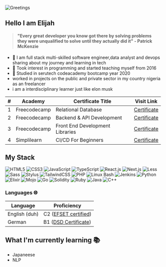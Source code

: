 ![Greetings](https://gifdb.com/images/high/kung-fu-panda-po-waving-ub3ic92611g1yvxk.webp)

## Hello  I am Elijah
> #### "Every great developer you know got there by solving problems they were unqualified to solve until they actually did it" - Patrick McKenzie
- 🔭 I am full stack multi-skilled software engineer,data analyst and devops  sharing about my journey and learning in tech</br>
- 🌱 Took interest in programming and started teaching myself from 2016
- 🌱 Studied in serutech codeacademy bootcamp year 2020
- worked in projects on the public and private sector in my country nigeria as an freelancer
- i am a interdisciplinary  learner just like elon musk
  
 | # | Academy       | Certificate Title                                | Visit Link |
|---|---------------|--------------------------------------------------|------------|
| 1 | Freecodecamp  | Relational Database                             | [Certificate](https://www.freecodecamp.org/certification/elijah-ekpen-mensah/relational-database-v8) |
| 2 | Freecodecamp  | Backend & API Development                       | [Certificate](https://www.freecodecamp.org/certification/elijah-ekpen-mensah/back-end-development-and-apis) |
| 3 | Freecodecamp  | Front End Development Libraries                 | [Certificate](https://www.freecodecamp.org/certification/elijah-ekpen-mensah/front-end-development-libraries) |
| 4 | Simplilearn   | CI/CD For Beginners                             | [Certificate](https://www.simplilearn.com/skillup-certificate-landing?token=eyJjb3Vyc2VfaWQiOiIxODA1IiwiY2VydGlmaWNhdGVfdXJsIjoiaHR0cHM6XC9cL2NlcnRpZmljYXRlcy5zaW1wbGljZG4ubmV0XC9zaGFyZVwvdGh1bWJfNDg4MzE2MF8xNzA4MTg0NzA3LnBuZyIsInVzZXJuYW1lIjoiRUxJSkFIIEVLUEVOIE1FTlNBSCJ9&utm_source=shared-certificate&utm_medium=lms&utm_campaign=shared-certificate-promotion&referrer=https%3A%2F%2Flms.simplilearn.com%2Fcourses%2F4303%2FCI%252FCD-for-Beginners%2Fcertificate%2Fdownload-skillup&%24web_only=true&_branch_match_id=1288039701108830095&_branch_referrer=H4sIAAAAAAAAA8soKSkottLXL87MLcjJ1EssKNDLyczL1k%2FVN%2FMP8s2L8nJM90gCAO2LnislAAAA) |

## My Stack

![HTML5](https://img.shields.io/badge/-HTML5-%23E44D27?style=flat-square&logo=html5&logoColor=ffffff)
![CSS3](https://img.shields.io/badge/-CSS3-%231572B6?style=flat-square&logo=css3)
![JavaScript](https://img.shields.io/badge/-JavaScript-%23F7DF1C?style=flat-square&logo=javascript&logoColor=000000&labelColor=%23F7DF1C&color=%23FFCE5A)
![TypeScript](https://img.shields.io/badge/-TypeScript-007ACC?style=flat-square&logo=typescript&logoColor=white)
![React.js](https://img.shields.io/badge/-React.js-%23282C34?style=flat-square&logo=react)
![Next.js](https://img.shields.io/badge/-Next.js-%23000000?style=flat-square&logo=nextdotjs)
![Less](https://img.shields.io/badge/-Less-%231d365d?style=flat-square&logo=less&logoColor=ffffff)
![Sass](https://img.shields.io/badge/-Sass-%23CC6699?style=flat-square&logo=sass&logoColor=ffffff)
![Stylus](https://img.shields.io/badge/-Stylus-%23333333?style=flat-square&logo=stylus)
![TailwindCSS](https://img.shields.io/badge/-TailwindCSS-%231a202c?style=flat-square&logo=tailwind-css) 
![PHP](https://img.shields.io/badge/PHP-Expert-blue?logo=php)
![Linux Bash](https://img.shields.io/badge/Linux%20Bash-Expert-green?logo=linux)
![Jenkins](https://img.shields.io/badge/Jenkins-Expert-red?logo=jenkins)
![Python](https://img.shields.io/badge/Python-Expert-yellow?logo=python)
![Elixir](https://img.shields.io/badge/Elixir-Expert-purple?logo=elixir)
![Mojo](https://img.shields.io/badge/Mojo-Expert-orange?logo=mojo)
![Go](https://img.shields.io/badge/Go-Expert-blue?logo=go)
![Solidity](https://img.shields.io/badge/Solidity-Expert-blueviolet?logo=solidity)
![Ruby](https://img.shields.io/badge/Ruby-Expert-red?logo=ruby)
![Java](https://img.shields.io/badge/Java-Expert-orange?logo=java)
![C++](https://img.shields.io/badge/C++-Expert-blue?logo=c%2B%2B)


 ### Languages 🌐

| Language      | Proficiency                                                               |
| ------------- | ------------------------------------------------------------------------- |
| English (duh) | C2 ([EFSET certified](https://www.efset.org/cert/5P5Pp1))                 |
| German        | B1 ([DSD Certificate](https://www.goethe.de/en/spr/kup/prf/prf/gb1.html)) |                                                      |

## What I'm currently learning 📚

- Japaneese
- NLP

  
